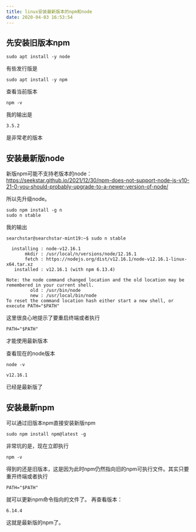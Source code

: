 ```yaml
---
title: linux安装最新版本的npm和node
date: 2020-04-03 16:53:54
---
```


## 先安装旧版本npm

```shell
sudo apt install -y node
```

有些发行版是

```shell
sudo apt install -y npm
```

查看当前版本

```shell
npm -v
```

我的输出是

```
3.5.2
```

是非常老的版本

## 安装最新版node

新版npm可能不支持老版本的node：<https://seekstar.github.io/2021/12/30/npm-does-not-support-node-js-v10-21-0-you-should-probably-upgrade-to-a-newer-version-of-node/>

所以先升级node。

```shell
sudo npm install -g n
sudo n stable
```

我的输出

```
searchstar@searchstar-mint19:~$ sudo n stable

  installing : node-v12.16.1
       mkdir : /usr/local/n/versions/node/12.16.1
       fetch : https://nodejs.org/dist/v12.16.1/node-v12.16.1-linux-x64.tar.xz
   installed : v12.16.1 (with npm 6.13.4)

Note: the node command changed location and the old location may be remembered in your current shell.
         old : /usr/bin/node
         new : /usr/local/bin/node
To reset the command location hash either start a new shell, or execute PATH="$PATH"
```

这里很良心地提示了要重启终端或者执行

```shell
PATH="$PATH"
```

才能使用最新版本

查看现在的node版本

```shell
node -v
```

```
v12.16.1
```

已经是最新版了

## 安装最新npm

可以通过旧版本npm直接安装新版npm

```shell
sudo npm install npm@latest -g
```

非常坑的是，现在立即执行

```shell
npm -v
```

得到的还是旧版本，这是因为此时npm仍然指向旧的npm可执行文件。其实只要重开终端或者执行

```shell
PATH="$PATH"
```

就可以更新npm命令指向的文件了。
再查看版本：

```
6.14.4
```

这就是最新版的npm了。
